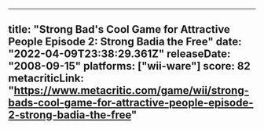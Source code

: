 
---
title: "Strong Bad's Cool Game for Attractive People Episode 2: Strong Badia the Free"
date: "2022-04-09T23:38:29.361Z"
releaseDate: "2008-09-15"
platforms: ["wii-ware"]
score: 82
metacriticLink: "https://www.metacritic.com/game/wii/strong-bads-cool-game-for-attractive-people-episode-2-strong-badia-the-free"
---
